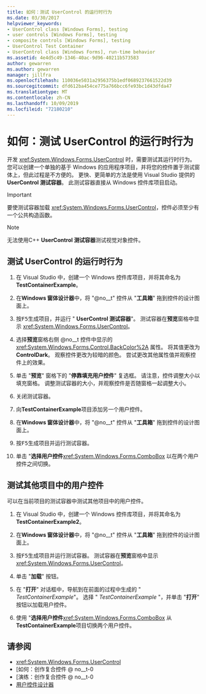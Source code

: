 ```yaml
---
title: 如何：测试 UserControl 的运行时行为
ms.date: 03/30/2017
helpviewer_keywords:
- UserControl class [Windows Forms], testing
- user controls [Windows Forms], testing
- composite controls [Windows Forms], testing
- UserControl Test Container
- UserControl class [Windows Forms], run-time behavior
ms.assetid: 4e4d5c49-1346-40ac-9d96-40211b573583
author: gewarren
ms.author: gewarren
manager: jillfra
ms.openlocfilehash: 110036e5031a2956375b1edf0689237661522d39
ms.sourcegitcommit: dfd612ba454ce775a766bcc6fe93bc1d43dfda47
ms.translationtype: MT
ms.contentlocale: zh-CN
ms.lasthandoff: 10/09/2019
ms.locfileid: "72180210"
---
```

# <a name="how-to-test-the-run-time-behavior-of-a-usercontrol"></a>如何：测试 UserControl 的运行时行为

开发 <xref:System.Windows.Forms.UserControl> 时，需要测试其运行时行为。 您可以创建一个单独的基于 Windows 的应用程序项目，并将您的控件置于测试窗体上，但此过程是不方便的。 更快、更简单的方法是使用 Visual Studio 提供的**UserControl 测试容器**。 此测试容器直接从 Windows 控件库项目启动。

> [!IMPORTANT]
> 要使测试容器加载 <xref:System.Windows.Forms.UserControl>，控件必须至少有一个公共构造函数。

> [!NOTE]
> 无法使用C++ **UserControl 测试容器**测试视觉对象控件。

## <a name="test-the-run-time-behavior-of-a-usercontrol"></a>测试 UserControl 的运行时行为

1. 在 Visual Studio 中，创建一个 Windows 控件库项目，并将其命名为**TestContainerExample**。

2. 在**Windows 窗体设计器**中，将 "@no__t" 控件从 "**工具箱**" 拖到控件的设计图面上。

3. 按<kbd>F5</kbd>生成项目，并运行 " **UserControl 测试容器**"。 测试容器在**预览**窗格中显示 <xref:System.Windows.Forms.UserControl>。

4. 选择**预览**窗格右侧 @no__t 控件中显示的 <xref:System.Windows.Forms.Control.BackColor%2A> 属性。 将其值更改为**ControlDark**。 观察控件更改为较暗的颜色。 尝试更改其他属性值并观察控件上的效果。

5. 单击 "**预览**" 窗格下的 "**停靠填充用户控件**" 复选框。 请注意，控件调整大小以填充窗格。 调整测试容器的大小，并观察控件是否随窗格一起调整大小。

6. 关闭测试容器。

7. 向**TestContainerExample**项目添加另一个用户控件。

8. 在**Windows 窗体设计器**中，将 "@no__t" 控件从 "**工具箱**" 拖到控件的设计图面上。

9. 按<kbd>F5</kbd>生成项目并运行测试容器。

10. 单击 "**选择用户控件**<xref:System.Windows.Forms.ComboBox> 以在两个用户控件之间切换。

## <a name="test-user-controls-from-another-project"></a>测试其他项目中的用户控件

可以在当前项目的测试容器中测试其他项目中的用户控件。

1. 在 Visual Studio 中，创建一个 Windows 控件库项目，并将其命名为**TestContainerExample2**。

2. 在**Windows 窗体设计器**中，将 "@no__t" 控件从 "**工具箱**" 拖到控件的设计图面上。

3. 按<kbd>F5</kbd>生成项目并运行测试容器。 测试容器在**预览**窗格中显示 <xref:System.Windows.Forms.UserControl>。

4. 单击 "**加载**" 按钮。

5. 在 "**打开**" 对话框中，导航到在前面的过程中生成的 " *TestContainerExample*"。 选择 " *TestContainerExample* "，并单击 "**打开**" 按钮以加载用户控件。

6. 使用 "**选择用户控件**<xref:System.Windows.Forms.ComboBox> 从**TestContainerExample**项目切换两个用户控件。

## <a name="see-also"></a>请参阅

- <xref:System.Windows.Forms.UserControl>
- [如何：创作复合控件 @ no__t-0
- [演练：创作复合控件 @ no__t-0
- [用户控件设计器](https://docs.microsoft.com/previous-versions/visualstudio/visual-studio-2010/183c3hth(v=vs.100))
